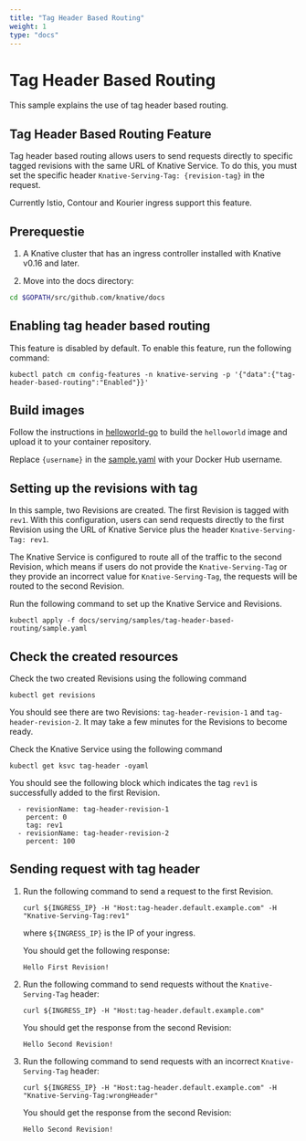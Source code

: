 ```yaml
---
title: "Tag Header Based Routing"
weight: 1
type: "docs"
---
```


# Tag Header Based Routing

This sample explains the use of tag header based routing.

## Tag Header Based Routing Feature

Tag header based routing allows users to send requests directly to specific tagged revisions with
the same URL of Knative Service. To do this, you must set the specific header `Knative-Serving-Tag:
{revision-tag}` in the request.

Currently Istio, Contour and Kourier ingress support this feature.

## Prerequestie

1. A Knative cluster that has an ingress controller installed
with Knative v0.16 and later.

1. Move into the docs directory:

```bash
cd $GOPATH/src/github.com/knative/docs
```

## Enabling tag header based routing

This feature is disabled by default. To enable this feature, run the following command:

```
kubectl patch cm config-features -n knative-serving -p '{"data":{"tag-header-based-routing":"Enabled"}}'
```

## Build images

Follow the instructions in [helloworld-go](../hello-world/helloworld-go) to build the `helloworld` image and upload it
to your container repository.

Replace `{username}` in the [sample.yaml](sample.yaml) with your Docker Hub username.

## Setting up the revisions with tag

In this sample, two Revisions are created. The first Revision is tagged with `rev1`.
With this configuration, users can send requests directly to the first Revision
using the URL of Knative Service plus the header `Knative-Serving-Tag: rev1`.

The Knative Service is configured to route all of the traffic to the second Revision, which means if users do not
provide the `Knative-Serving-Tag` or they provide an incorrect value for `Knative-Serving-Tag`, the requests will be
routed to the second Revision.

Run the following command to set up the Knative Service and Revisions.

```
kubectl apply -f docs/serving/samples/tag-header-based-routing/sample.yaml
```

## Check the created resources

Check the two created Revisions using the following command
```
kubectl get revisions
```

You should see there are two Revisions: `tag-header-revision-1` and `tag-header-revision-2`. It may take a few minutes
for the Revisions to become ready.


Check the Knative Service using the following command

```
kubectl get ksvc tag-header -oyaml
```

You should see the following block which indicates the tag `rev1` is successfully added to the first Revision.

```
  - revisionName: tag-header-revision-1
    percent: 0
    tag: rev1
  - revisionName: tag-header-revision-2
    percent: 100
```


## Sending request with tag header

1.  Run the following command to send a request to the first Revision.

    ```
    curl ${INGRESS_IP} -H "Host:tag-header.default.example.com" -H "Knative-Serving-Tag:rev1"
    ```
    where `${INGRESS_IP}` is the IP of your ingress.

    You should get the following response:

    ```
    Hello First Revision!
    ```

1.  Run the following command to send requests without the `Knative-Serving-Tag` header:

    ```
    curl ${INGRESS_IP} -H "Host:tag-header.default.example.com"
    ```

    You should get the response from the second Revision:

    ```
    Hello Second Revision!
    ```

1.  Run the following command to send requests with an incorrect `Knative-Serving-Tag` header:

    ```
    curl ${INGRESS_IP} -H "Host:tag-header.default.example.com" -H "Knative-Serving-Tag:wrongHeader"
    ```

    You should get the response from the second Revision:

    ```
    Hello Second Revision!
    ```
